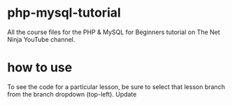 # php-mysql-tutorial
All the course files for the PHP &amp; MySQL for Beginners tutorial on The Net Ninja YouTube channel.

# how to use
To see the code for a particular lesson, be sure to select that lesson branch from the branch dropdown (top-left).
Update 
